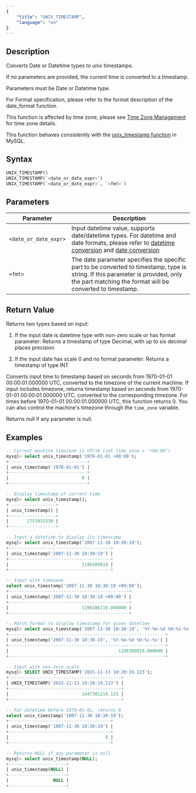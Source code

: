 ```yaml
---
{
    "title": "UNIX_TIMESTAMP",
    "language": "en"
}
---
```


## Description

Converts Date or Datetime types to unix timestamps.

If no parameters are provided, the current time is converted to a timestamp.

Parameters must be Date or Datetime type.

For Format specification, please refer to the format description of the date_format function.

This function is affected by time zone, please see [Time Zone Management](../../../../admin-manual/cluster-management/time-zone) for time zone details.

This function behaves consistently with the [unix_timestamp function](https://dev.mysql.com/doc/refman/8.4/en/date-and-time-functions.html#function_unix-timestamp) in MySQL.

## Syntax

```sql
UNIX_TIMESTAMP()
UNIX_TIMESTAMP(`<date_or_date_expr>`)
UNIX_TIMESTAMP(`<date_or_date_expr>`, `<fmt>`)
```

## Parameters

| Parameter | Description |
|-----------|-------------|
| `<date_or_date_expr>` | Input datetime value, supports date/datetime types. For datetime and date formats, please refer to [datetime conversion](../../../../../docs/sql-manual/basic-element/sql-data-types/conversion/datetime-conversion) and [date conversion](../../../../../docs/sql-manual/basic-element/sql-data-types/conversion/date-conversion) |
| `<fmt>` | The date parameter specifies the specific part to be converted to timestamp, type is string. If this parameter is provided, only the part matching the format will be converted to timestamp. |

## Return Value
Returns two types based on input:

1. If the input date is datetime type with non-zero scale or has format parameter:
   Returns a timestamp of type Decimal, with up to six decimal places precision

2. If the input date has scale 0 and no format parameter:
   Returns a timestamp of type INT

Converts input time to timestamp based on seconds from 1970-01-01 00:00:01.000000 UTC, converted to the timezone of the current machine.
If input includes timezone, returns timestamp based on seconds from 1970-01-01 00:00:01.000000 UTC, converted to the corresponding timezone.
For times before 1970-01-01 00:00:01.000000 UTC, this function returns 0.
You can also control the machine's timezone through the `time_zone` variable.

Returns null if any parameter is null.

## Examples

```sql
-- Current machine timezone is UTC+8 (set time_zone = "+08:00")
mysql> select unix_timestamp('1970-01-01 +08:00');
+------------------------------+
| unix_timestamp('1970-01-01') |
+------------------------------+
|                            0 |
+------------------------------+

-- Display timestamp of current time
mysql> select unix_timestamp();
+------------------+
| unix_timestamp() |
+------------------+
|       1753933330 |
+------------------+

-- Input a datetime to display its timestamp
mysql> select unix_timestamp('2007-11-30 10:30:19');
+---------------------------------------+
| unix_timestamp('2007-11-30 10:30:19') |
+---------------------------------------+
|                            1196389819 |
+---------------------------------------+

-- Input with timezone
select unix_timestamp('2007-11-30 10:30:19 +09:00');
+----------------------------------------------+
| unix_timestamp('2007-11-30 10:30:19 +09:00') |
+----------------------------------------------+
|                            1196386219.000000 |
+----------------------------------------------+

-- Match format to display timestamp for given datetime
mysql> select unix_timestamp('2007-11-30 10:30-19', '%Y-%m-%d %H:%i-%s');
+------------------------------------------------------------+
| unix_timestamp('2007-11-30 10:30-19', '%Y-%m-%d %H:%i-%s') |
+------------------------------------------------------------+
|                                          1196389819.000000 |
+------------------------------------------------------------+

-- Input with non-zero scale
mysql> SELECT UNIX_TIMESTAMP('2015-11-13 10:20:19.123');
+-------------------------------------------+
| UNIX_TIMESTAMP('2015-11-13 10:20:19.123') |
+-------------------------------------------+
|                            1447381219.123 |
+-------------------------------------------+

-- For datetime before 1970-01-01, returns 0
select unix_timestamp('1007-11-30 10:30:19');
+---------------------------------------+
| unix_timestamp('1007-11-30 10:30:19') |
+---------------------------------------+
|                                     0 |
+---------------------------------------+

-- Returns NULL if any parameter is null
mysql> select unix_timestamp(NULL);
+----------------------+
| unix_timestamp(NULL) |
+----------------------+
|                 NULL |
+----------------------+
```
